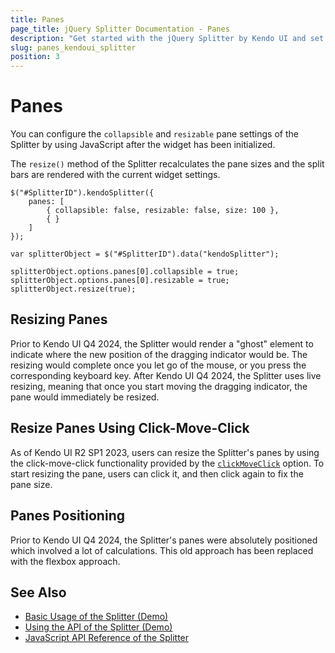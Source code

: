 ```yaml
---
title: Panes
page_title: jQuery Splitter Documentation - Panes
description: "Get started with the jQuery Splitter by Kendo UI and set its panes."
slug: panes_kendoui_splitter
position: 3
---
```


# Panes

You can configure the `collapsible` and `resizable` pane settings of the Splitter by using JavaScript after the widget has been initialized.

The `resize()` method of the Splitter recalculates the pane sizes and the split bars are rendered with the current widget settings.

    $("#SplitterID").kendoSplitter({
        panes: [
            { collapsible: false, resizable: false, size: 100 },
            { }
        ]
    });

    var splitterObject = $("#SplitterID").data("kendoSplitter");

    splitterObject.options.panes[0].collapsible = true;
    splitterObject.options.panes[0].resizable = true;
    splitterObject.resize(true);


## Resizing Panes

Prior to Kendo UI Q4 2024, the Splitter would render a "ghost" element to indicate where the new position of the dragging indicator would be. The resizing would complete once you let go of the mouse, or you press the corresponding keyboard key. After Kendo UI Q4 2024, the Splitter uses live resizing, meaning that once you start moving the dragging indicator, the pane would immediately be resized.

## Resize Panes Using Click-Move-Click 

As of Kendo UI R2 SP1 2023, users can resize the Splitter's panes by using the click-move-click functionality provided by the [`clickMoveClick`](/api/javascript/ui/splitter/configuration/clickmoveclick) option. To start resizing the pane, users can click it, and then click again to fix the pane size.

## Panes Positioning

Prior to Kendo UI Q4 2024, the Splitter's panes were absolutely positioned which involved a lot of calculations. This old approach has been replaced with the flexbox approach.

## See Also

* [Basic Usage of the Splitter (Demo)](https://demos.telerik.com/kendo-ui/splitter/index)
* [Using the API of the Splitter (Demo)](https://demos.telerik.com/kendo-ui/splitter/api)
* [JavaScript API Reference of the Splitter](/api/javascript/ui/splitter)
